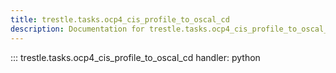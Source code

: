 ```yaml
---
title: trestle.tasks.ocp4_cis_profile_to_oscal_cd
description: Documentation for trestle.tasks.ocp4_cis_profile_to_oscal_cd module
---
```

::: trestle.tasks.ocp4_cis_profile_to_oscal_cd
handler: python
